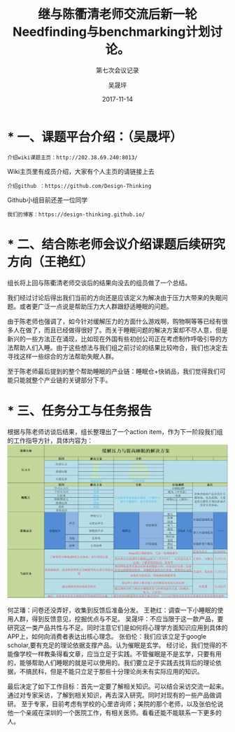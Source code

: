 ﻿---
layout:     post
title:      继与陈衢清老师交流后新一轮Needfinding与benchmarking计划讨论。
subtitle:   第七次会议记录
date:       2017-11-14
author:     吴晟坪
header-img: img/Meeting_Record_bg.jpg
catalog: true
tags:
    - Meeting
---
# * 一、课题平台介绍：（吴晟坪）

	介绍wiki课题主页：http://202.38.69.240:8013/ 
	
Wiki主页里有成员介绍，大家有个人主页的请链接上去

	介绍github ：https://github.com/Design-Thinking 
	
Github小组目前还差一位同学

	我们的博客：https://design-thinking.github.io/ 
	
# * 二、结合陈老师会议介绍课题后续研究方向（王艳红）

组长将上回与陈衢清老师交谈后的结果向没去的组员做了一个总结。

我们经过讨论后得出我们当前的方向还是应该定义为解决由于压力大带来的失眠问题。或者更广泛一点说是帮助压力大人群跟舒适睡眠的问题。

由于陈老师也强调了，如今针对缓解压力的方面什么游戏啊，购物啊等等已经有很多人在做了，而且已经做得很好了。而关于睡眠问题的解决方案却不尽人意，但是新兴的一些方法正在涌现，比如现在外国有些初创公司正在考虑制作呼吸引导的方法帮助人们入睡。由于这些想法与我们组之前讨论的结果比较吻合，我们也决定去寻找这样一些综合的方法帮助失眠人群。

至于陈老师最后提到的整个帮助睡眠的产业链：睡眠仓+快销品，我们觉得我们可能只能就整个产业链的关键部分下手。

# * 三、任务分工与任务报告

根据与陈老师访谈后结果，组长整理出了一个action item，作为下一阶段我们组的工作指导方针，具体内容为：
![](https://github.com/Design-Thinking/Design-Thinking.github.io/blob/master/img/meeting_Record/7-1.png?raw=true)

何芷璠：问卷还没弄好，收集到反馈后准备分发。
王艳红：调查一下小睡眠的使用人群，得到反馈意见，挖掘优点与不足。
吴晟坪：不应当限于这一款产品，要研究这一类产品共性与不足。同时注意它们是如何将心理学方面知识应用到具体的APP上，如何向消费者表达出核心理念。
张伯伦：我们应该立足于google scholar,要有充足的理论依据支撑产品。认为催眠是玄学。
经讨论，我们觉得的不能像学校一样教条得看文章，应当立足于实践。不管催眠是不是玄学，只要有用的，能够帮助人们睡眠的就是可以使用的。我们要立足于实践去找背后的理论依据，不搞民科，但是不能只立足于那些十分理论尚未有实际应用的知识。

最后决定了如下工作目标：首先一定要了解相关知识。可以结合采访交流一起来。通过对专家采访，了解到相关知识，再去深入研究。同时对现有的一些产品做调研。
至于专家，目前考虑有学校的心里咨询师；美院的那个老师，以及张伯伦说他一个亲戚在深圳的一个医院工作，有相关医师。看看还能不能联系一下更多的人。


